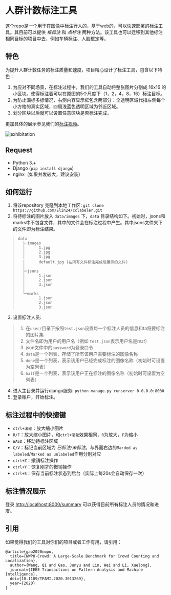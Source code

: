 # 人群计数标注工具

这个repo是一个用于在图像中标注行人的，基于web的，可以快速部署的标注工具。其目前可以提供 *框标注* 和 *点标注* 两种方法。该工具也可以迁移到其他标注相同目标的项目中去，例如车辆标注、人脸框定等。


## 特色
为提升人群计数任务的标注质量和速度，项目精心设计了标注工具，包含以下特色：
1. 为应对不同场景，在标注过程中，我们的工具自动将整张图片分割成 16x16 的小区块。使得标注着可以在原图的5个尺度下（1，2，4，8，16）标注目标。
2. 为防止漏标多标情况，右侧内容显示框包含两部分：全透明区域代指左侧每个小方格的真实区域，四周浅蓝色透明区域为邻近区域。
3. 划分区块以后就可以设置任意区块是否标注完成。

更加具体的展示参见我们的[标注视频](https://www.youtube.com/watch?v=U4Vc6bOPxm0&authuser=0)。

![exhibitation](readmeimg/cclabel.jpg)

## Request

- Python 3.+
- Django (`pip install django`)
- nginx（如果并发较大，建议安装）

## 如何运行

1. 将该repository 克隆到本地工作区: `git clone https://github.com/Elin24/cclabeler.git`
2. 将待标注的图片放入 `data/images` 下，`data` 目录结构如下。初始时，jsons和marks中不包含文件，其中的文件会在标注过程中产生。其中jsons文件夹下的文件即为标注结果。

> ```
> data
>   ├─images
>   │      1.jpg
>   │      2.jpg
>   │      3.jpg
>   │      default.jpg (在所有文件标注完成后展示的文件)
>   │
>   ├─jsons
>   │      1.json
>   │      2.json
>   │      3.json
>   │
>   └─marks
>          1.json
>          2.json
>          3.json
> ```
3. 设置标注人员: 
> 1. 在`user/`目录下按照`test.json`设置每一个标注人员的信息和ta将要标注的图片集
> 2. 文件名即为用户的用户名（例如 `test.json`表示用户名是*test*）
> 3. json文件中的`password`为登录口令
> 4. `data`是一个列表，存储了所有该用户需要标注的图像名称
> 5. `done`是一个列表，表示该用户已经完成标注的图像名称（初始时可设置为空列表）
> 6. `half`是一个列表，表示该用户正在标注的图像名称（初始时可设置为空列表）

4. 进入主目录并运行django服务: `python manage.py runserver 0.0.0.0:8000`
6. 登录账户，开始标注。

## 标注过程中的快捷键

- `ctrl+滚轮`：放大缩小图片
- `R/F`：放大缩小图片，和`ctrl+滚轮`效果相同，`R`为放大，`F`为缩小
- `WASD`：移动待标注区域
- `C/V`：标记当前区域为 *已标注/未标注*。与界面右边的`Marded as labeled`/`Marked as unlabeled`作用分别对应
- `ctrl+Z`：撤销标注操作
- `ctrl+Y`：恢复刚才的撤销操作
- `ctrl+S`：保存当前标注状态到后台（实际上每20s会自动保存一次）


## 标注情况展示

登录 [http://localhost:8000/summary](http://localhost:8000/summary) 可以获得目前所有标注人员的情况和进度。

## 引用

如果觉得我们的工具对你们的项目或者工作有用，请引用：
```
@article{gao2020nwpu,
  title={NWPU-Crowd: A Large-Scale Benchmark for Crowd Counting and Localization},
  author={Wang, Qi and Gao, Junyu and Lin, Wei and Li, Xuelong},
  journal={IEEE Transactions on Pattern Analysis and Machine Intelligence},
  doi={10.1109/TPAMI.2020.3013269},
  year={2020}
}
```

